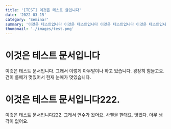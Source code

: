 ```yaml
---
title: '[TEST] 이것은 테스트 글입니다'
date: '2022-03-15'
category: 'Seminar'
summary: '이것은 테스트입니다 이것은 테스트입니다 이것은 테스트입니다 이것은 테스트입니다 이것은 테스트입니다'
thumbnail: './images/test.png'
---
```


# 이것은 테스트 문서입니다

이것은 테스트 문서입니다. 그래서 이렇게 아무말이나 하고 있습니다. 굉장히 힘들고요. 건이 룸메가 멋있어서 헌재 눈매가 멋있습니다.         

# 이것은 테스트 문서입니다222.

이것은 테스트 문서입니다222. 그래서 연수가 왔어요. 사첼을 한대요. 멋있다. 아무 생각이 없어요.